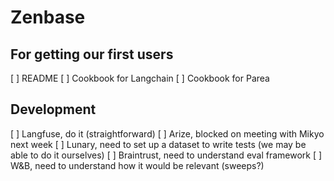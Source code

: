 # Zenbase

## For getting our first users

[ ] README
[ ] Cookbook for Langchain
[ ] Cookbook for Parea

## Development

[ ] Langfuse, do it (straightforward)
[ ] Arize, blocked on meeting with Mikyo next week
[ ] Lunary, need to set up a dataset to write tests (we may be able to do it ourselves)
[ ] Braintrust, need to understand eval framework
[ ] W&B, need to understand how it would be relevant (sweeps?)
